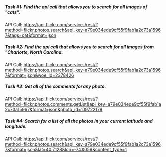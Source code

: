 ##### Task #1: Find the api call that allows you to search for all images of "cats".

API Call: https://api.flickr.com/services/rest/?method=flickr.photos.search&api_key=a79e034ede9cf55f9fab1a2c73a15967&tags=cat&format=json

##### Task #2: Find the api call that allows you to search for all images from "Charlotte, North Carolina.

API Call: https://api.flickr.com/services/rest/?method=flickr.photos.search&api_key=a79e034ede9cf55f9fab1a2c73a15967&format=json&woe_id=2378426

##### Task #3: Get all of the comments for any photo.

API Call: https://api.flickr.com/services/rest/?method=flickr.photos.comments.getList&api_key=a79e034ede9cf55f9fab1a2c73a15967&format=json&photo_id=109722179

##### Task #4: Search for a list of all the photos in your current latitude and longitude.
API Call: https://api.flickr.com/services/rest/?method=flickr.photos.search&api_key=a79e034ede9cf55f9fab1a2c73a15967&format=json&lat=40.7128&lon=-74.0059&content_type=1
